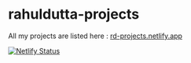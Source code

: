 # rahuldutta-projects
All my projects are listed here : [rd-projects.netlify.app](https://rd-projects.netlify.app)
 
[![Netlify Status](https://api.netlify.com/api/v1/badges/5e4c907a-2893-4c04-9217-2c00dda7e2c9/deploy-status)](https://rd-projects.netlify.app)
